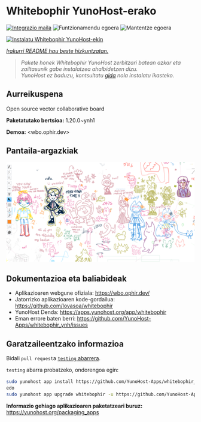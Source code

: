<!--
Ohart ongi: README hau automatikoki sortu da <https://github.com/YunoHost/apps/tree/master/tools/readme_generator>ri esker
EZ editatu eskuz.
-->

# Whitebophir YunoHost-erako

[![Integrazio maila](https://dash.yunohost.org/integration/whitebophir.svg)](https://dash.yunohost.org/appci/app/whitebophir) ![Funtzionamendu egoera](https://ci-apps.yunohost.org/ci/badges/whitebophir.status.svg) ![Mantentze egoera](https://ci-apps.yunohost.org/ci/badges/whitebophir.maintain.svg)

[![Instalatu Whitebophir YunoHost-ekin](https://install-app.yunohost.org/install-with-yunohost.svg)](https://install-app.yunohost.org/?app=whitebophir)

*[Irakurri README hau beste hizkuntzatan.](./ALL_README.md)*

> *Pakete honek Whitebophir YunoHost zerbitzari batean azkar eta zailtasunik gabe instalatzea ahalbidetzen dizu.*  
> *YunoHost ez baduzu, kontsultatu [gida](https://yunohost.org/install) nola instalatu ikasteko.*

## Aurreikuspena

Open source vector collaborative board

**Paketatutako bertsioa:** 1.20.0~ynh1

**Demoa:** <wbo.ophir.dev>

## Pantaila-argazkiak

![Whitebophir(r)en pantaila-argazkia](./doc/screenshots/screenshots.png)

## Dokumentazioa eta baliabideak

- Aplikazioaren webgune ofiziala: <https://wbo.ophir.dev/>
- Jatorrizko aplikazioaren kode-gordailua: <https://github.com/lovasoa/whitebophir>
- YunoHost Denda: <https://apps.yunohost.org/app/whitebophir>
- Eman errore baten berri: <https://github.com/YunoHost-Apps/whitebophir_ynh/issues>

## Garatzaileentzako informazioa

Bidali `pull request`a [`testing` abarrera](https://github.com/YunoHost-Apps/whitebophir_ynh/tree/testing).

`testing` abarra probatzeko, ondorengoa egin:

```bash
sudo yunohost app install https://github.com/YunoHost-Apps/whitebophir_ynh/tree/testing --debug
edo
sudo yunohost app upgrade whitebophir -u https://github.com/YunoHost-Apps/whitebophir_ynh/tree/testing --debug
```

**Informazio gehiago aplikazioaren paketatzeari buruz:** <https://yunohost.org/packaging_apps>
